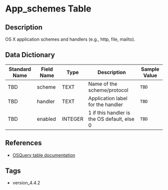# App_schemes Table

## Description
OS X application schemes and handlers (e.g., http, file, mailto).

## Data Dictionary
|Standard Name|Field Name|Type|Description|Sample Value|
|---|---|---|---|---|
|TBD|scheme|TEXT|Name of the scheme/protocol|`TBD`|
|TBD|handler|TEXT|Application label for the handler|`TBD`|
|TBD|enabled|INTEGER|1 if this handler is the OS default, else 0|`TBD`|

## References
* [OSQuery table documentation](https://osquery.io/schema/current#app_schemes)

## Tags
* version_4.4.2